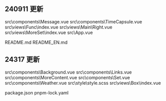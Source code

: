 ## 240911 更新

src\components\Message.vue
src\components\TimeCapsule.vue
src\views\Func\index.vue
src\views\Main\Right.vue
src\views\MoreSet\index.vue
src\App.vue

README.md
README_EN.md


## 24317 更新

src\components\Background.vue
src\components\Links.vue
src\components\MoreContent.vue
src\components\Set.vue
src\components\Weather.vue
src\style\style.scss
src\views\Box\index.vue


package.json
pnpm-lock.yaml
